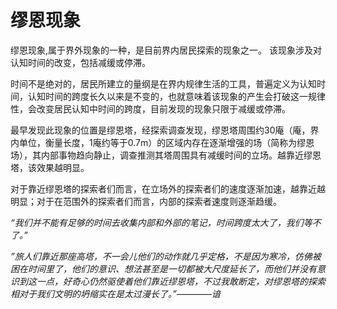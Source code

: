 # 缪恩现象

缪恩现象,属于界外现象的一种，是目前界内居民探索的现象之一。
该现象涉及对认知时间的改变，包括减缓或停滞。

时间不是绝对的，居民所建立的量纲是在界内规律生活的工具，普遍定义为认知时间，认知时间的跨度长久以来是不变的，也就意味着该现象的产生会打破这一规律性，会改变居民认知中时间的跨度，目前发现的现象只限于减缓或停滞。

最早发现此现象的位置是缪恩塔，经探索调查发现，缪恩塔周围约30庵（庵，界内单位，衡量长度，1庵约等于0.7m）的区域内存在逐渐增强的场（简称为缪恩场），其内部事物趋向静止，调查推测其塔周围具有减缓时间的立场。越靠近缪恩塔，该效果越明显。

对于靠近缪恩塔的探索者们而言，在立场外的探索者们的速度逐渐加速，越靠近越明显；对于在范围外的探索者们而言，内部的探索者速度则逐渐趋缓。

*“我们并不能有足够的时间去收集内部和外部的笔记，时间跨度太大了，我们等不了。”*

*”旅人们靠近那座高塔，不一会儿他们的动作就几乎定格，不是因为寒冷，仿佛被困在时间里了，他们的意识、想法甚至是一切都被大尺度延长了，而他们并没有意识到这一点，好奇心仍然驱使着他们靠近缪恩塔，不过我敢断定，对缪恩塔的探索相对于我们文明的坍缩实在是太过漫长了。”————谙*
